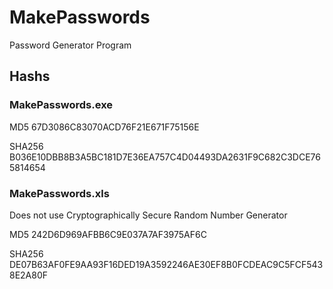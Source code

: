 # MakePasswords
Password Generator Program

## Hashs

### MakePasswords.exe

MD5       67D3086C83070ACD76F21E671F75156E

SHA256    B036E10DBB8B3A5BC181D7E36EA757C4D04493DA2631F9C682C3DCE765814654


### MakePasswords.xls

Does not use Cryptographically Secure Random Number Generator

MD5       242D6D969AFBB6C9E037A7AF3975AF6C

SHA256    DE07B63AF0FE9AA93F16DED19A3592246AE30EF8B0FCDEAC9C5FCF5438E2A80F
